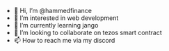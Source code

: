 - 👋 Hi, I’m @hammedfinance
- 👀 I’m interested in web development 
- 🌱 I’m currently learning jango
- 💞️ I’m looking to collaborate on tezos smart contract 
- 📫 How to reach me via my discord 

<!---
hammedfinance/hammedfinance is a ✨ special ✨ repository because its `README.md` (this file) appears on your GitHub profile.
You can click the Preview link to take a look at your changes.
--->
